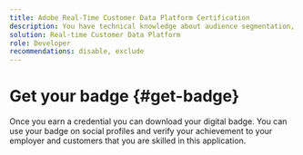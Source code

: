 ```yaml
---
title: Adobe Real-Time Customer Data Platform Certification
description: You have technical knowledge about audience segmentation, destination exports, and activation on real time basis for unified profiles that adhere to data and privacy regulations, customer data platforms (CDP) and knowledge of Adobe Experience Platform.
solution: Real-time Customer Data Platform
role: Developer
recommendations: disable, exclude
---
```

# Get your badge {#get-badge}

Once you earn a credential you can download your digital badge. You can use your badge on social profiles and verify your achievement to your employer and customers that you are skilled in this application.